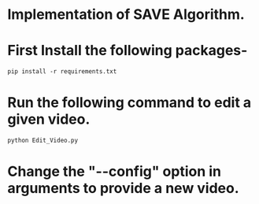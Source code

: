 # Implementation of SAVE Algorithm.

# First Install the following packages-
	
	pip install -r requirements.txt
	
# Run the following command to edit a given video. 
	
	python Edit_Video.py
	
# Change the "--config" option in arguments to provide a new video.
	 
